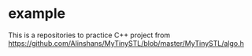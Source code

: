 # example
This is a repositories to practice C++ project from https://github.com/Alinshans/MyTinySTL/blob/master/MyTinySTL/algo.h
